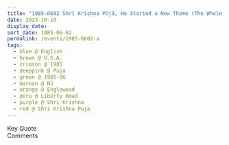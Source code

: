 ```yaml
---
title: "1985-0602 Śhrī Kṛiṣhṇa Pūjā, He Started a New Theme (The Whole Thing Is Nothing but a Līlā) and The Divine Diplomacy Is Expressed through Your Discretion (Play the Melody of God and See Everything as a Play), Tent, Backyard, House of Judy Gaddy, 442 Liberty Road, Englewood, NJ, U.S.A."
date: 2023-10-10
display_date: 
sort_date: 1985-06-02
permalink: /events/1985-0602-a
tags:
  - blue @ English
  - brown @ U.S.A.
  - crimson @ 1985
  - deeppink @ Puja
  - green @ 1985-06
  - maroon @ NJ
  - orange @ Englewood
  - peru @ Liberty Road
  - purple @ Shri Krishna
  - red @ Shri Krishna Puja
---
```


<wave-list>
  <list-title color="green" width="75">Key Quote</list-title>
  <list-item color="BlanchedAlmond"  width="200"></list-item>
  <list-item color="Lavender"></list-item>
  <list-item color="BlanchedAlmond"></list-item>
</wave-list>

<br>

<wave-list>
  <list-title color="green" width="75">Comments</list-title>
  <list-item color="BlanchedAlmond"  width="200"></list-item>
  <list-item color="Lavender"></list-item>
  <list-item color="BlanchedAlmond"></list-item>
</wave-list>